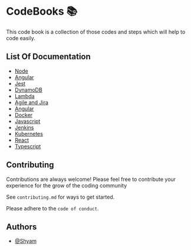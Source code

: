 # CodeBooks 📚
This code book is a collection of those codes and steps which will help to code easily.

## List Of Documentation

- [Node](https://github.com/ShyamGit01/CookBooks/blob/main/Node/BasicNode.md)
- [Angular](https://github.com/ShyamGit01/CodeBooks/blob/main/Angular/BasicAngular.md)
- [Jest](https://github.com/ShyamGit01/CodeBooks/blob/main/Jest/Interview_questions.md)
- [DynamoDB](https://github.com/ShyamGit01/CodeBooks/tree/main/AWS/DynamoDB)
- [Lambda](https://github.com/ShyamGit01/CodeBooks/tree/main/AWS/Lambda)
- [Agile and Jira](https://github.com/ShyamGit01/CodeBooks/tree/main/Agile%20and%20Jira)
- [Angular](https://github.com/ShyamGit01/CodeBooks/tree/main/Angular)
- [Docker](https://github.com/ShyamGit01/CodeBooks/tree/main/Docker)
- [Javascript](https://github.com/ShyamGit01/CodeBooks/tree/main/Javascript)
- [Jenkins](https://github.com/ShyamGit01/CodeBooks/tree/main/Jenkins)
- [Kubernetes](https://github.com/ShyamGit01/CodeBooks/tree/main/Kubernetes)
- [React](https://github.com/ShyamGit01/CodeBooks/tree/main/React)
- [Typescript](https://github.com/ShyamGit01/CodeBooks/tree/main/TypeScript)



## Contributing

Contributions are always welcome! Please feel free to contribute your experience for the grow of the coding community

See `contributing.md` for ways to get started.

Please adhere to the `code of conduct`.




## Authors

- [@Shyam](https://github.com/ShyamGit01)

